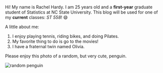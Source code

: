 Hi! My name is Rachel Hardy. I am 25 years old and a **first-year** graduate student of Statistics at NC State University. This blog will be used for one of my **current** classes: *ST 558*! 😄

A little about me:
1. I enjoy playing tennis, riding bikes, and doing Pilates.
2. My favorite thing to do is go to the movies!
3. I have a fraternal twin named Olivia.

Please enjoy this photo of a random, but very cute, penguin.

![random penguin](C:/Users/rhard/OneDrive/Pictures/penguin.png)
